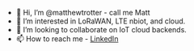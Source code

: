 - 👋 Hi, I’m @matthewtrotter - call me Matt
- 👀 I’m interested in LoRaWAN, LTE nbiot, and cloud.
- 💞️ I’m looking to collaborate on IoT cloud backends.
- 📫 How to reach me - [LinkedIn](www.linkedin.com/in/matthew-trotter-phd)

<!---
matthewtrotter/matthewtrotter is a ✨ special ✨ repository because its `README.md` (this file) appears on your GitHub profile.
You can click the Preview link to take a look at your changes.
--->
